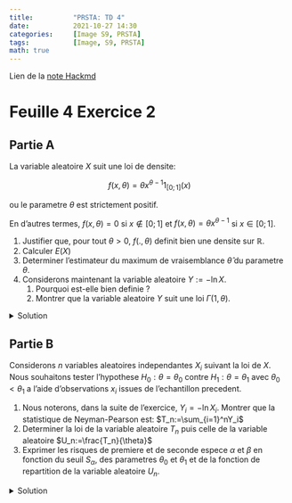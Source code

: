```yaml
---
title:          "PRSTA: TD 4"
date:           2021-10-27 14:30
categories:     [Image S9, PRSTA]
tags:           [Image, S9, PRSTA]
math: true
---
```

Lien de la [note Hackmd](https://hackmd.io/@lemasymasa/r1J96crSt)

# Feuille 4 Exercice 2

## Partie A

La variable aleatoire $X$ suit une loi de densite:

$$
f(x,\theta)=\theta x^{\theta-1}1_{[0;1]}(x)
$$

ou le parametre $\theta$ est strictement positif.

En d’autres termes, $f(x, \theta) = 0$ si $x \not\in [0; 1]$ et $f(x, \theta) = \theta x^{\theta−1}$ si $x \in [0; 1]$.

1. Justifier que, pour tout $\theta \gt 0$, $f(., \theta)$ definit bien une densite sur $\mathbb R$.
2. Calculer $E(X)$
3. Determiner l’estimateur du maximum de vraisemblance $\hat\theta$ du parametre $\theta$.
4. Considerons maintenant la variable aleatoire $Y := − \ln X$.
    1. Pourquoi est-elle bien definie ?
    2. Montrer que la variable aleatoire $Y$ suit une loi $\Gamma(1, \theta)$.

<details markdown="1"><summary>Solution</summary>

1.

Comme $\theta\gt 0$ et $x\in[0;1]$, $f(x,\theta)$ est strictement positive.

$$
\begin{aligned}
\int_0^1f(x,\theta)&=[x^{\theta}]^1_0\\
&= 1^{\theta}-0 =1
\end{aligned}
$$

On a donc bien une densite.

2.

$$
\begin{aligned}
E(X)&=\int_0^1xf(x,\theta)1_{[0;1]}dx\\
&= \int_0^1\theta x^{\theta}dx\\
&= \biggr[\frac{\theta x^{\theta+1}}{\theta+1}\biggr]\\
&= \frac{\theta}{theta+1}\gt0
\end{aligned}
$$

3.

Considerons:

$$
\begin{aligned}
L(x_1,\dots,x_n,\theta) &= \prod_{i=1}^n\theta x_i^{\theta-1}1_{[0;1]}(x_i)\\
&= \theta^n\prod_{i=1}^nx_i^{\theta-1}\prod_{i=1}^n1_{[0;1]}(x_i)
\end{aligned}
$$

*Pourquoi est-ce que les indicatrices ne posent pas de problemes ?*
> Car nos observations sont entre $0$ et $1$

Pour determiner le maximum, nous pouvons nous restreindre au cas: $(x_1,\dots,x_n)\in[0;1]$ car les $x_i$ sont des observations.

Passons au logarithme:

$$
\ln(L(x_1,\dots,x_n,\theta))=n\ln(\theta)+(\theta-1)\sum_{i=1}^nx_i
$$

Calculons la derivee partielle:

$$
\frac{\partial\ln(x_1,\dots,x_n,\theta)}{\partial\theta}=\frac{n}{\theta}+\sum_{i=1}^n\ln(X_i)\\
\begin{aligned}
\frac{\partial\ln(x_1,\dots,x_n)}{\partial\theta}&=0\\
\Leftrightarrow\theta&=\frac{m}{\sum_{i=1}^n\ln(X_i)}
\end{aligned}
$$

Verifions la conditions du second ordre:

$$
\frac{\partial^2\ln(L(x_1,\dots,x_n,\theta))}{\partial\theta^2}=-\frac{n}{\theta^2}\lt 0\quad \forall \theta\gt 0
$$

<div class="alert alert-success" role="alert" markdown="1">
$\hat\theta$ est bien l'EMV!
</div>

4.

1.

Elle est bien definie car comme $X\in[0;1]$, $\ln(X)\lt0$ donc $-\ln(X)\gt 0$

2.

*Pourquoi on parle de loi $\Gamma$ au lieu de loi exponentielle ?*
> Car c'est facile d'additionner les loi $\Gamma$.

$$
\begin{aligned}
y&=-\ln x\\
\ln x&=-y\\
x&=e^{-y}
\end{aligned}
$$

On pose $\phi(x)=-\ln(x)$

$$
\phi'(x)=-\frac{1}{x}\\
\phi^{-1}(x)=e^{-x}\\
\begin{aligned}
f_Y(y)&=\color{red}{-}\frac{1}{\phi'(\phi^{-1}(y))}\cdot f(\phi^{-1}(y))\quad\phi'(\phi^{-1}(y))=\color{red}{-}\frac{1}{e^{-x}}\\
&=e^{-y}\cdot\theta\phi^{-1}(y)^{\theta-1}\\
&=e^{-y}\cdot e^{-y(\theta-1)}\\
&=\theta e^{-\theta y}
\end{aligned}
$$

Donc $Y\rightsquigarrow \xi(\theta)=\Gamma(1,\theta)$

<div class="alert alert-success" role="alert" markdown="1">
$$
\boxed{\phi_y(t)=\frac{\theta}{\theta-it}}
$$

car fonction caracteristique de la **loi exponentielle**
</div>

*Qu'est-ce qu'on a oublie dans notre formule ?*
> La valeur absolue du Jacobien

</details>

## Partie B

Considerons $n$ variables aleatoires independantes $X_i$ suivant la loi de $X$. Nous souhaitons tester l’hypothese $H_0 : \theta = \theta_0$ contre $H_1 : \theta = \theta_1$ avec $\theta_0 < \theta_1$ a l’aide d’observations $x_i$ issues de l’echantillon precedent.

1. Nous noterons, dans la suite de l’exercice, $Y_i = − \ln X_i$. Montrer que la statistique de Neyman-Pearson est: $T_n:=\sum_{i=1}^nY_i$
2. Determiner la loi de la variable aleatoire $T_n$ puis celle de la variable aleatoire $U_n:=\frac{T_n}{\theta}$
3. Exprimer les risques de premiere et de seconde espece $\alpha$ et $\beta$ en fonction du seuil $S_{\alpha}$, des parametres $\theta_0$ et $\theta_1$ et de la fonction de repartition de la variable aleatoire $U_n$.

<details markdown="1"><summary>Solution</summary>

1.

$$
\begin{aligned}
\frac{L(X_1,\dots,X_n\theta_1)}{L(X_1,\dots,X_n\theta_0)}&=\frac{\prod_{i=1}^n\theta_1x_i^{\theta_1-1}}{\prod_{i=1}^n\theta_0x_i^{\theta_0-1}}\\
&= \biggr(\frac{\theta_1}{\theta_2}\biggr)^n\prod_{i=1}^nX_i^{\theta_1-\theta_0}
\end{aligned}
$$

$(H_0)$ est rejetee si:

$$
\begin{aligned}
T&\gt C_{\alpha}\\
\ln(T_n)=n\ln(\frac{\theta_1}{\theta_0})+(\theta_n-\theta_0)\sum_{i=1}^n\ln(X_i)&\gt\ln(C_{\alpha})\\
\sum_{i=1}^n\ln(X_i)&\gt\underbrace{\frac{\ln(C_{\alpha})-n\ln(\frac{\theta_1}{\theta_0})}{\theta_n-\theta_0}}_{S_{\alpha}'}\\
-\sum\ln(X_i)&\lt -S_{\alpha}'\\
T_n=-\sum_{i=1}^n\ln(X_i)&\lt S_{\alpha}\quad \text{ou } S_{\alpha}=-S_{\alpha}'
\end{aligned}
$$

2.

*Quel loi suit $T_n$ ?*

On sait que $X_i\sim P(1,\theta)$

Donc $\phi_X(t)=\frac{\theta}{\theta-it}$

$$
T_n=\sum_{i=1}^n Y_i
$$

Donc

$$
\phi_{T_n}=(\phi_{Y_i}(t))
$$

car les $Y_i$ sont independants.

<div class="alert alert-danger" role="alert" markdown="1">

$$
\boxed{\phi_{T_n}=\biggr(\frac{\theta}{\theta-it}\biggr)^n}
$$

Donc:
- $T_n\sim\Gamma(n, \theta_0)$ sous $(H_0)$
- $T_n\sim\Gamma(n, \theta_1)$ sous $(H_1)$

</div>

On va calculer la densite de $U_n$

$$
U_n=\theta T_n\\
\phi:]0;+\infty[\to]0;+\infty[
$$

$\phi$ est derivable et bijective:

$$
\phi^{-1}(x)=\frac{x}{\theta}\quad\text{et}\quad\phi'(x)=\theta\\
\begin{aligned}
f_{U_n}(u)&=\frac{1}{\theta}\times\frac{1}{\Gamma(n)}\biggr(\frac{u}{\theta}\biggr)^{\alpha-1}\theta^{\alpha}e^{-\theta\frac{u}{\theta}}
\end{aligned}
$$

<div class="alert alert-danger" role="alert" markdown="1">

$$
f_{U_n}(u)=\frac{1}{\Gamma(n)}u^{\alpha-1}e^{-u}
$$

Donc la loi de $U_n$ ne depend pas de $\theta$

</div>

3.

Notons $H_n$ la fonction de repartition de $U_n$.

$$
\begin{aligned}
\alpha&=P(\text{Rejeter }H_0\vert H_0\text{ vraie})\\
&= P(T_n\lt S_{\alpha}\vert H_0\text{ vraie})\\
&= P(\theta_0 T_n\le\theta_0 S_{\alpha}\vert\theta=\theta_0)\\
&= \color{red}{P}(U_n\lt\theta_0 S_{\alpha})\quad\color{red}{\text{Sous } H_0}\\
&= H_n(\theta_0S_{\alpha})
\end{aligned}\\
S_{\alpha}=\frac{H_n^{-1}(\alpha)}{\theta_0}
$$

<div class="alert alert-success" role="alert" markdown="1">

$$
H_n(x)=\int_0^x\frac{1}{\Gamma(n)}t^{\alpha-1}e^{-t}dt
$$

Si $x\lt y$ alors:

$$
H_n(y)-H_n(x)=\int_x^y\frac{1}{\Gamma(n)}t^{\alpha-1}e^{-t}dt\gt0
$$

Donc $(H_n)$ est strictement croissante sur $[0;+\infty[$

Par consequence, elle est strictement croissante

</div>

$$
\begin{aligned}
\beta &= P(\text{Rejeter } H_1\vert H_0\text{fausse})\\
&= P(T_n\ge S_{\alpha}\vert \theta=\theta_1)\\
&= P(\underbrace{\theta_1 T_n}_{\color{green}{U_n}}\ge S_{\alpha}\theta_1\vert \theta=\theta_1)\\
&= 1-H_n(\theta_1S_{\alpha})
\end{aligned}
$$

<div class="alert alert-danger" role="alert" markdown="1">

$$
\boxed{\beta=1-H_n\biggr(\frac{\theta_1}{\theta_0}H_n^{-1}(\color{green}{\alpha})\biggr)}
$$

</div>

</details>
